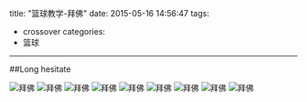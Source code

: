 title: "篮球教学-拜佛"
date: 2015-05-16 14:56:47
tags:
- crossover
categories:
- 篮球
---

##Long hesitate

![拜佛](5a9a4038.gif)
![拜佛](478cbb97.gif)
![拜佛](617887ef.gif)
![拜佛](61546401.gif)
![拜佛](aa4ef621.gif)
![拜佛](b19e80c9.gif)
![拜佛](b68d9a05.gif)
![拜佛](b87d2e05.gif)
![拜佛](e3c87209.gif)